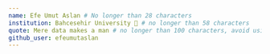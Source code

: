 ```yaml
---
name: Efe Umut Aslan # No longer than 28 characters
institution: Bahcesehir University 🚩 # no longer than 58 characters
quote: Mere data makes a man # no longer than 100 characters, avoid using quotes(") to guarantee the format remains the same.
github_user: efeumutaslan
---
```

